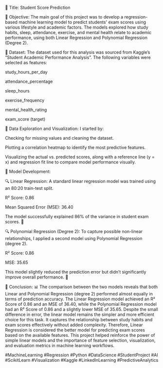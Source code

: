 📌 Title: Student Score Prediction

📌 Objective:
The main goal of this project was to develop a regression-based machine learning model to predict students' exam scores using various lifestyle and academic factors.
The models explored how study habits, sleep, attendance, exercise, and mental health relate to academic performance, using both Linear Regression and Polynomial Regression (Degree 2).

📂 Dataset:
The dataset used for this analysis was sourced from Kaggle’s “Student Academic Performance Analysis”.
The following variables were selected as features:

study_hours_per_day

attendance_percentage

sleep_hours

exercise_frequency

mental_health_rating

exam_score (target)

🧹 Data Exploration and Visualization:
I started by:

Checking for missing values and cleaning the dataset.

Plotting a correlation heatmap to identify the most predictive features.

Visualizing the actual vs. predicted scores, along with a reference line (y = x) and regression fit line to compare model performance visually.

🤖 Model Development:

🔍 Linear Regression:
A standard linear regression model was trained using an 80:20 train-test split.

R² Score: 0.86

Mean Squared Error (MSE): 36.40

The model successfully explained 86% of the variance in student exam scores. 💪

🔍 Polynomial Regression (Degree 2):
To capture possible non-linear relationships, I applied a second model using Polynomial Regression (degree 2).

R² Score: 0.86

MSE: 35.65

This model slightly reduced the prediction error but didn’t significantly improve overall performance. 🔁

🧠 Conclusion:
📊 The comparison between the two models reveals that both Linear and Polynomial Regression (degree 2) performed almost equally in terms of prediction accuracy. The Linear Regression model achieved an R² Score of 0.86 and an MSE of 36.40, while the Polynomial Regression model had an R² Score of 0.86 and a slightly lower MSE of 35.65.
Despite the small difference in error, the linear model remains the simpler and more efficient choice for this task. It captures the relationship between study habits and exam scores effectively without added complexity. Therefore, Linear Regression is considered the better model for predicting exam scores based on the available features.
This project helped reinforce the power of simple linear models and the importance of feature selection, visualization, and evaluation metrics in machine learning workflows.





#MachineLearning #Regression #Python #DataScience #StudentProject #AI #ScikitLearn #Visualization #Kaggle #LinkedInLearning #PredictiveAnalytics
